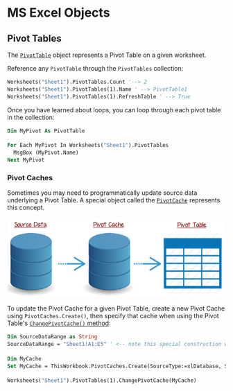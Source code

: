 # MS Excel Objects

## Pivot Tables

The [`PivotTable`](https://msdn.microsoft.com/en-us/vba/excel-vba/articles/pivottable-object-excel) object represents a Pivot Table on a given worksheet.

Reference any `PivotTable` through the `PivotTables` collection:

```vb
Worksheets("Sheet1").PivotTables.Count '--> 2
Worksheets("Sheet1").PivotTables(1).Name ' --> PivotTable1
Worksheets("Sheet1").PivotTables(1).RefreshTable ' --> True
```

Once you have learned about loops, you can loop through each pivot table in the collection:

```vb
Dim MyPivot As PivotTable

For Each MyPivot In Worksheets("Sheet1").PivotTables
  MsgBox (MyPivot.Name)
Next MyPivot
```

### Pivot Caches

Sometimes you may need to programmatically update source data underlying a Pivot Table. A special object called the [`PivotCache`](https://msdn.microsoft.com/en-us/vba/excel-vba/articles/pivotcache-object-excel) represents this concept.

![an illustrating depicting a pivot table depends on a pivot cache, which depends on a raw data source](pivot-cache-illustration.png)

To update the Pivot Cache for a given Pivot Table, create a new Pivot Cache using `PivotCaches.Create()`, then specify that cache when using the Pivot Table's [`ChangePivotCache()` method](https://msdn.microsoft.com/en-us/vba/excel-vba/articles/pivottable-changepivotcache-method-excel):

```vb
Dim SourceDataRange as String
SourceDataRange = "Sheet1!A1:E5" ' <-- note this special construction which includes the sheet name followed by an exclamation mark, followed by the range address

Dim MyCache
Set MyCache = ThisWorkbook.PivotCaches.Create(SourceType:=xlDatabase, SourceData:=SourceDataRange)

Worksheets("Sheet1").PivotTables(1).ChangePivotCache(MyCache)
```
